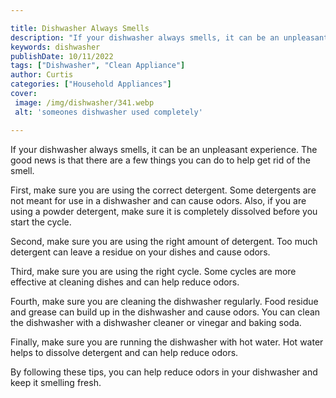 ```yaml
---

title: Dishwasher Always Smells
description: "If your dishwasher always smells, it can be an unpleasant experience. The good news is that there are a few things you can do to h...read now to learn more"
keywords: dishwasher
publishDate: 10/11/2022
tags: ["Dishwasher", "Clean Appliance"]
author: Curtis
categories: ["Household Appliances"]
cover: 
 image: /img/dishwasher/341.webp
 alt: 'someones dishwasher used completely'

---
```


If your dishwasher always smells, it can be an unpleasant experience. The good news is that there are a few things you can do to help get rid of the smell.

First, make sure you are using the correct detergent. Some detergents are not meant for use in a dishwasher and can cause odors. Also, if you are using a powder detergent, make sure it is completely dissolved before you start the cycle.

Second, make sure you are using the right amount of detergent. Too much detergent can leave a residue on your dishes and cause odors.

Third, make sure you are using the right cycle. Some cycles are more effective at cleaning dishes and can help reduce odors.

Fourth, make sure you are cleaning the dishwasher regularly. Food residue and grease can build up in the dishwasher and cause odors. You can clean the dishwasher with a dishwasher cleaner or vinegar and baking soda.

Finally, make sure you are running the dishwasher with hot water. Hot water helps to dissolve detergent and can help reduce odors.

By following these tips, you can help reduce odors in your dishwasher and keep it smelling fresh.
